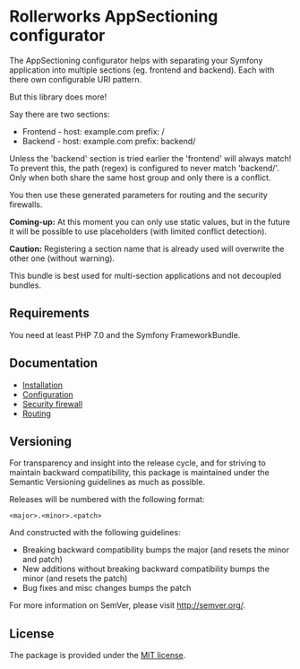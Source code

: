 Rollerworks AppSectioning configurator
======================================

The AppSectioning configurator helps with separating your Symfony application
into multiple sections (eg. frontend and backend). Each with there own
configurable URI pattern.

But this library does more!

Say there are two sections:

* Frontend - host: example.com prefix: /
* Backend  - host: example.com prefix: backend/

Unless the 'backend' section is tried earlier the 'frontend' will always match!
To prevent this, the path (regex) is configured to never match 'backend/'.
Only when both share the same host group and only there is a conflict.

You then use these generated parameters for routing and the security firewalls.

**Coming-up:** At this moment you can only use static values, but in the future
it will be possible to use placeholders (with limited conflict detection).

**Caution:** Registering a section name that is already
used will overwrite the other one (without warning).

This bundle is best used for multi-section applications and not decoupled bundles.

Requirements
------------

You need at least PHP 7.0 and the Symfony FrameworkBundle.

Documentation
-------------

 * [Installation](doc/install.md)
 * [Configuration](doc/configuration.md)
 * [Security firewall](doc/firewall.md)
 * [Routing](doc/routing.md)

Versioning
----------

For transparency and insight into the release cycle, and for striving
to maintain backward compatibility, this package is maintained under
the Semantic Versioning guidelines as much as possible.

Releases will be numbered with the following format:

`<major>.<minor>.<patch>`

And constructed with the following guidelines:

* Breaking backward compatibility bumps the major (and resets the minor and patch)
* New additions without breaking backward compatibility bumps the minor (and resets the patch)
* Bug fixes and misc changes bumps the patch

For more information on SemVer, please visit <http://semver.org/>.

License
-------

The package is provided under the [MIT license](LICENSE).
